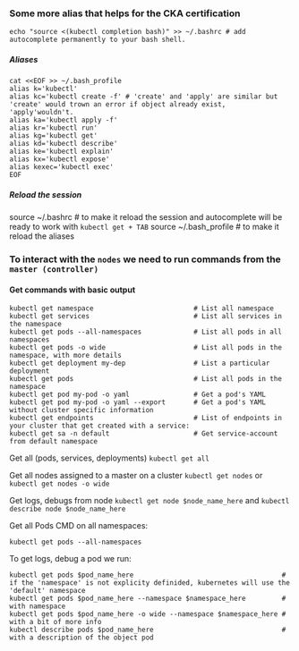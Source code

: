 ### Some more alias that helps for the CKA certification
```
echo "source <(kubectl completion bash)" >> ~/.bashrc # add autocomplete permanently to your bash shell.
```

##### Aliases
```
cat <<EOF >> ~/.bash_profile
alias k='kubectl'
alias kc='kubectl create -f' # 'create' and 'apply' are similar but 'create' would trown an error if object already exist, 'apply'wouldn't.
alias ka='kubectl apply -f'
alias kr='kubectl run'
alias kg='kubectl get'
alias kd='kubectl describe'
alias ke='kubectl explain'
alias kx='kubectl expose'
alias kexec='kubectl exec'
EOF
```

##### Reload the session
source ~/.bashrc # to make it reload the session and autocomplete will be ready to work with `kubectl get + TAB`
source ~/.bash_profile # to make it reload the aliases


### To interact with the `nodes` we need to run commands from the `master (controller)`
#### Get commands with basic output
```
kubectl get namespace                         # List all namespace 
kubectl get services                          # List all services in the namespace
kubectl get pods --all-namespaces             # List all pods in all namespaces
kubectl get pods -o wide                      # List all pods in the namespace, with more details
kubectl get deployment my-dep                 # List a particular deployment
kubectl get pods                              # List all pods in the namespace
kubectl get pod my-pod -o yaml                # Get a pod's YAML
kubectl get pod my-pod -o yaml --export       # Get a pod's YAML without cluster specific information
kubectl get endpoints                         # List of endpoints in your cluster that get created with a service:
kubectl get sa -n default                     # Get service-account from default namespace

```

Get all (pods, services, deployments) `kubectl get all`

Get all nodes assigned to a master on a cluster `kubectl get nodes` or `kubectl get nodes -o wide`

Get logs, debugs from node `kubectl get node $node_name_here` and  `kubectl describe node $node_name_here`

Get all Pods CMD on all namespaces:
```
kubectl get pods --all-namespaces
```

To get logs, debug a pod we run:
```
kubectl get pods $pod_name_here                                     # if the 'namespace' is not explicity definided, kubernetes will use the 'default' namespace
kubectl get pods $pod_name_here --namespace $namespace_here         # with namespace 
kubectl get pods $pod_name_here -o wide --namespace $namespace_here # with a bit of more info
kubectl describe pods $pod_name_here                                # with a description of the object pod
```


